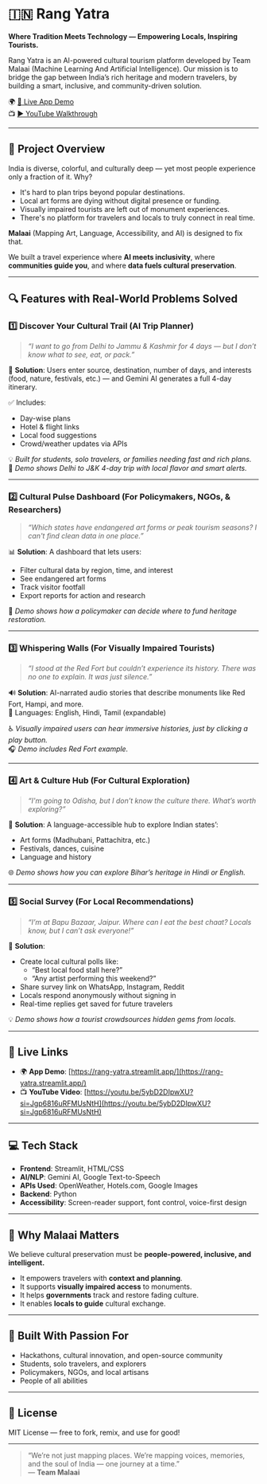 # 🇮🇳 Rang Yatra

**Where Tradition Meets Technology — Empowering Locals, Inspiring Tourists.**

Rang Yatra is an AI-powered cultural tourism platform developed by Team Malaai (Machine Learning And Artificial Intelligence). Our mission is to bridge the gap between India’s rich heritage and modern travelers, by building a smart, inclusive, and community-driven solution.

🌍 [🔗 Live App Demo](https://rang-yatra.streamlit.app/)  
📺 [▶️ YouTube Walkthrough](https://youtu.be/5ybD2DIpwXU?si=Jgp6816uRFMUsNtH)

---

## 🧭 Project Overview

India is diverse, colorful, and culturally deep — yet most people experience only a fraction of it. Why?

- It's hard to plan trips beyond popular destinations.
- Local art forms are dying without digital presence or funding.
- Visually impaired tourists are left out of monument experiences.
- There's no platform for travelers and locals to truly connect in real time.

**Malaai** (Mapping Art, Language, Accessibility, and AI) is designed to fix that.

We built a travel experience where **AI meets inclusivity**, where **communities guide you**, and where **data fuels cultural preservation**.

---

## 🔍 Features with Real-World Problems Solved

### 1️⃣ Discover Your Cultural Trail (AI Trip Planner)
> _“I want to go from Delhi to Jammu & Kashmir for 4 days — but I don’t know what to see, eat, or pack.”_

🧠 **Solution**: Users enter source, destination, number of days, and interests (food, nature, festivals, etc.) — and Gemini AI generates a full 4-day itinerary.

✅ Includes:
- Day-wise plans
- Hotel & flight links
- Local food suggestions
- Crowd/weather updates via APIs

💡 _Built for students, solo travelers, or families needing fast and rich plans._  
🎯 _Demo shows Delhi to J&K 4-day trip with local flavor and smart alerts._

---

### 2️⃣ Cultural Pulse Dashboard (For Policymakers, NGOs, & Researchers)
> _“Which states have endangered art forms or peak tourism seasons? I can't find clean data in one place.”_

📊 **Solution**: A dashboard that lets users:
- Filter cultural data by region, time, and interest
- See endangered art forms
- Track visitor footfall
- Export reports for action and research

🎯 _Demo shows how a policymaker can decide where to fund heritage restoration._

---

### 3️⃣ Whispering Walls (For Visually Impaired Tourists)
> _“I stood at the Red Fort but couldn’t experience its history. There was no one to explain. It was just silence.”_

🔊 **Solution**: AI-narrated audio stories that describe monuments like Red Fort, Hampi, and more.  
💬 Languages: English, Hindi, Tamil (expandable)

♿ _Visually impaired users can hear immersive histories, just by clicking a play button._  
🎧 _Demo includes Red Fort example._

---

### 4️⃣ Art & Culture Hub (For Cultural Exploration)
> _“I'm going to Odisha, but I don’t know the culture there. What’s worth exploring?”_

🎨 **Solution**: A language-accessible hub to explore Indian states’:
- Art forms (Madhubani, Pattachitra, etc.)
- Festivals, dances, cuisine
- Language and history

🌐 _Demo shows how you can explore Bihar’s heritage in Hindi or English._

---

### 5️⃣ Social Survey (For Local Recommendations)
> _“I’m at Bapu Bazaar, Jaipur. Where can I eat the best chaat? Locals know, but I can’t ask everyone!”_

📲 **Solution**:
- Create local cultural polls like:
  - “Best local food stall here?”
  - “Any artist performing this weekend?”
- Share survey link on WhatsApp, Instagram, Reddit
- Locals respond anonymously without signing in
- Real-time replies get saved for future travelers

💡 _Demo shows how a tourist crowdsources hidden gems from locals._

---

## 🔗 Live Links

- 🌍 **App Demo**: [https://rang-yatra.streamlit.app/](https://rang-yatra.streamlit.app/)
- 📺 **YouTube Video**: [https://youtu.be/5ybD2DIpwXU?si=Jgp6816uRFMUsNtH](https://youtu.be/5ybD2DIpwXU?si=Jgp6816uRFMUsNtH)

---

## 💻 Tech Stack

- **Frontend**: Streamlit, HTML/CSS  
- **AI/NLP**: Gemini AI, Google Text-to-Speech  
- **APIs Used**: OpenWeather, Hotels.com, Google Images  
- **Backend**: Python  
- **Accessibility**: Screen-reader support, font control, voice-first design  

---

## 🙌 Why Malaai Matters

We believe cultural preservation must be **people-powered, inclusive, and intelligent.**

- It empowers travelers with **context and planning**.
- It supports **visually impaired access** to monuments.
- It helps **governments** track and restore fading culture.
- It enables **locals to guide** cultural exchange.

---

## 🧠 Built With Passion For

- Hackathons, cultural innovation, and open-source community
- Students, solo travelers, and explorers
- Policymakers, NGOs, and local artisans
- People of all abilities

---

## 📜 License

MIT License — free to fork, remix, and use for good!

---

> “We’re not just mapping places. We’re mapping voices, memories, and the soul of India — one journey at a time.”  
> — **Team Malaai**
